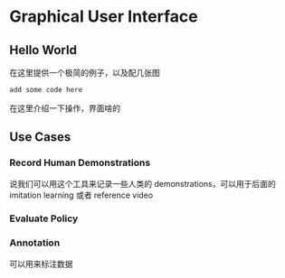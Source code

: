<!--
 * @Date: 2024-11-30 04:11:42
 * @LastEditors: caishaofei caishaofei@stu.pku.edu.cn
 * @LastEditTime: 2024-11-30 04:20:45
 * @FilePath: /MineStudio/docs/source/simulator/play.md
-->

# Graphical User Interface

## Hello World

在这里提供一个极简的例子，以及配几张图
```python
add some code here
```

在这里介绍一下操作，界面啥的

## Use Cases

### Record Human Demonstrations

说我们可以用这个工具来记录一些人类的 demonstrations，可以用于后面的 imitation learning 或者 reference video

### Evaluate Policy


### Annotation

可以用来标注数据